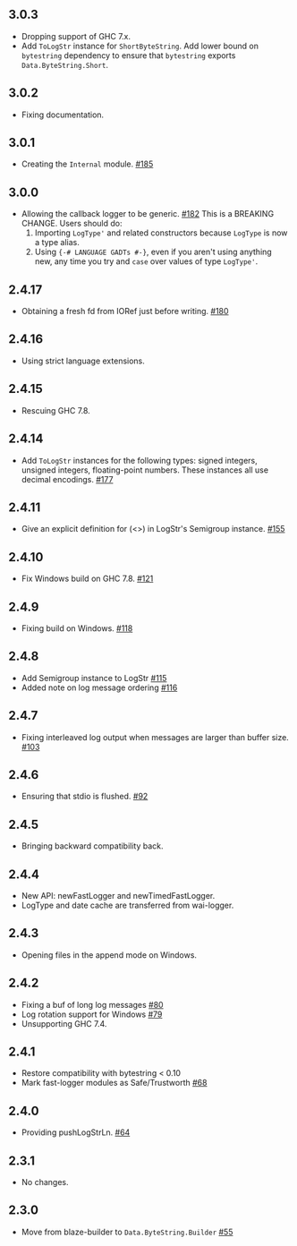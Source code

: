## 3.0.3

* Dropping support of GHC 7.x.
* Add `ToLogStr` instance for `ShortByteString`. Add lower bound on
  `bytestring` dependency to ensure that `bytestring` exports
  `Data.ByteString.Short`.

## 3.0.2

* Fixing documentation.

## 3.0.1

* Creating the `Internal` module.
  [#185](https://github.com/kazu-yamamoto/logger/pull/185)

## 3.0.0

* Allowing the callback logger to be generic. [#182](https://github.com/kazu-yamamoto/logger/pull/180) This is a BREAKING CHANGE. Users should do:
  1. Importing `LogType'` and related constructors because `LogType` is now a type alias.
  2. Using `{-# LANGUAGE GADTs #-}`, even if you aren't using anything new, any time you try and `case` over values of type `LogType'`.

## 2.4.17

* Obtaining a fresh fd from IORef just before writing. [#180](https://github.com/kazu-yamamoto/logger/pull/180)

## 2.4.16

* Using strict language extensions.

## 2.4.15

* Rescuing GHC 7.8.

## 2.4.14

* Add `ToLogStr` instances for the following types: signed integers, unsigned integers, floating-point numbers. These instances all use decimal encodings. [#177](https://github.com/kazu-yamamoto/logger/pull/177)

## 2.4.11

* Give an explicit definition for (<>) in LogStr's Semigroup instance. [#155](https://github.com/kazu-yamamoto/logger/pull/155)

## 2.4.10

* Fix Windows build on GHC 7.8. [#121](https://github.com/kazu-yamamoto/logger/pull/121)

## 2.4.9

* Fixing build on Windows. [#118](https://github.com/kazu-yamamoto/logger/pull/118)

## 2.4.8

* Add Semigroup instance to LogStr [#115](https://github.com/kazu-yamamoto/logger/pull/115)
* Added note on log message ordering [#116](https://github.com/kazu-yamamoto/logger/pull/116)

## 2.4.7

* Fixing interleaved log output when messages are larger than buffer size. [#103](https://github.com/kazu-yamamoto/logger/pull/103)

## 2.4.6

* Ensuring that stdio is flushed. [#92](https://github.com/kazu-yamamoto/logger/pull/92)

## 2.4.5

* Bringing backward compatibility back.

## 2.4.4

* New API: newFastLogger and newTimedFastLogger.
* LogType and date cache are transferred from wai-logger.

## 2.4.3

* Opening files in the append mode on Windows.

## 2.4.2

* Fixing a buf of long log messages [#80](https://github.com/kazu-yamamoto/logger/pull/80)
* Log rotation support for Windows [#79](https://github.com/kazu-yamamoto/logger/pull/79)
* Unsupporting GHC 7.4.

## 2.4.1

* Restore compatibility with bytestring < 0.10
* Mark fast-logger modules as Safe/Trustworth [#68](https://github.com/kazu-yamamoto/logger/pull/68)

## 2.4.0

* Providing pushLogStrLn. [#64](https://github.com/kazu-yamamoto/logger/pull/64)

## 2.3.1

* No changes.

## 2.3.0

* Move from blaze-builder to `Data.ByteString.Builder` [#55](https://github.com/kazu-yamamoto/logger/pull/55)
